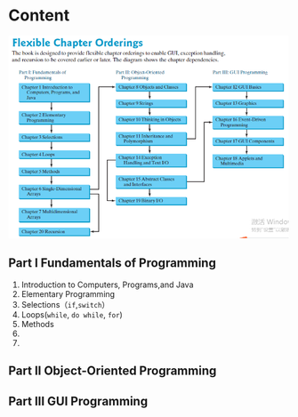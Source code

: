 # Content

![](./images/Flexibl_Chapter_Orderings.png)

## Part I Fundamentals of Programming
1. Introduction to Computers, Programs,and Java
2. Elementary Programming
3. Selections（`if`,`switch`）
4. Loops(`while`, `do while`, `for`)
5. Methods
6. 
7. 

## Part II Object-Oriented Programming

## Part III GUI Programming

